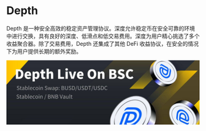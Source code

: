 # Depth

<p>Depth 是一种安全高效的稳定资产管理协议。深度允许稳定币在安全可靠的环境中进行交换，具有良好的深度、低滑点和低交易费用。深度为用户精心挑选了多个收益聚合器。除了交易费用，Depth 还集成了其他 DeFi 收益协议，在安全的情况下为用户提供长期的额外奖励。</p>

![1500x500](1500x500.jpg)

